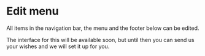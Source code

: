 # Edit menu

All items in the navigation bar, the menu and the footer below can be edited.

The interface for this will be available soon, but until then you can send us your wishes and we will set it up for you.
